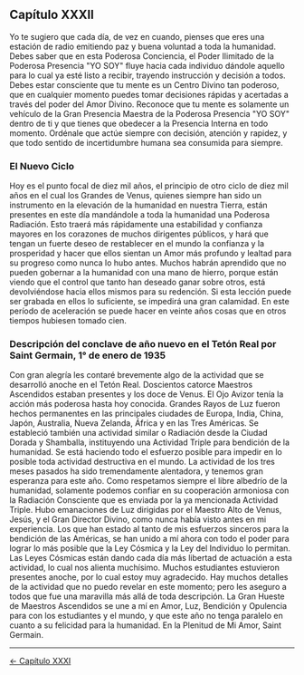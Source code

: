 ## Capítulo XXXII

Yo te sugiero que cada día, de vez en cuando, pienses que eres una estación de radio emitiendo paz y buena voluntad a toda la humanidad. Debes saber que en esta Poderosa Conciencia, el Poder Ilimitado de la Poderosa Presencia "YO SOY" fluye hacia cada individuo dándole aquello para lo cual ya esté listo a recibir, trayendo instrucción y decisión a todos. Debes estar consciente que tu mente es un Centro Divino tan poderoso, que en cualquier momento puedes tomar decisiones rápidas y acertadas a través del poder del Amor Divino. Reconoce que tu mente es solamente un vehículo de la Gran Presencia Maestra de la Poderosa Presencia "YO SOY" dentro de ti y que tienes que obedecer a la Presencia Interna en todo momento. Ordénale que actúe siempre con decisión, atención y rapidez, y que todo sentido de incertidumbre humana sea consumida para siempre.

### El Nuevo Ciclo

Hoy es el punto focal de diez mil años, el principio de otro ciclo de diez mil años en el cual los Grandes de Venus, quienes siempre han sido un instrumento en la elevación de la humanidad en nuestra Tierra, están presentes en este día mandándole a toda la humanidad una Poderosa Radiación.
Esto traerá más rápidamente una estabilidad y confianza mayores en los corazones de muchos dirigentes públicos, y hará que tengan un fuerte deseo de restablecer en el mundo la confianza y la prosperidad y hacer que ellos sientan un Amor más profundo y lealtad para su progreso como nunca lo hubo antes. Muchos habrán aprendido que no pueden gobernar a la humanidad con una mano de hierro, porque están viendo que el control que tanto han deseado ganar sobre otros, está devolviéndose hacia ellos mismos para su redención. Si esta lección puede ser grabada en ellos lo suficiente, se impedirá una gran calamidad. En este período de aceleración se puede hacer en veinte años cosas que en otros tiempos hubiesen tomado cien.

### Descripción del conclave de año nuevo en el Tetón Real por Saint Germain, 1° de enero de 1935

Con gran alegría les contaré brevemente algo de la actividad que se desarrolló anoche en el Tetón Real.
Doscientos catorce Maestros Ascendidos estaban presentes y los doce de Venus. El Ojo Avizor tenía la acción más poderosa hasta hoy conocida.
Grandes Rayos de Luz fueron hechos permanentes en las principales ciudades de Europa, India, China, Japón, Australia, Nueva Zelanda, África y en las Tres Américas.
Se estableció también una actividad similar o Radiación desde la Ciudad Dorada y Shamballa, instituyendo una Actividad Triple para bendición de la humanidad. Se está haciendo todo el esfuerzo posible para impedir en lo posible toda actividad destructiva en el mundo.
La actividad de los tres meses pasados ha sido tremendamente alentadora, y tenemos gran esperanza para este año. Como respetamos siempre el libre albedrío de la humanidad, solamente podemos confiar en su cooperación armoniosa con la Radiación Consciente que es enviada por la ya mencionada Actividad Triple.
Hubo emanaciones de Luz dirigidas por el Maestro Alto de Venus, Jesús, y el Gran Director Divino, como nunca había visto antes en mi experiencia.
Los que han estado al tanto de mis esfuerzos sinceros para la bendición de las Américas, se han unido a mí ahora con todo el poder para lograr lo más posible que la Ley Cósmica y la Ley del Individuo lo permitan. Las Leyes Cósmicas están dando cada día más libertad de actuación a esta actividad, lo cual nos alienta muchísimo.
Muchos estudiantes estuvieron presentes anoche, por lo cual estoy muy agradecido. Hay muchos detalles de la actividad que no puedo revelar en este momento; pero les aseguro a todos que fue una maravilla más allá de toda descripción.
La Gran Hueste de Maestros Ascendidos se une a mí en Amor, Luz, Bendición y Opulencia para con los estudiantes y el mundo, y que este año no tenga paralelo en cuanto a su felicidad para la humanidad.
En la Plenitud de Mi Amor, Saint Germain.

---
[← Capítulo XXXI](/Capitulos/31_capitulo_31.md)